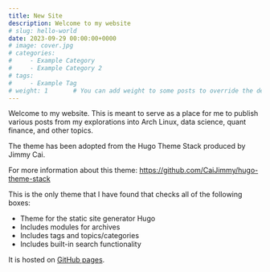 ```yaml
---
title: New Site
description: Welcome to my website
# slug: hello-world
date: 2023-09-29 00:00:00+0000
# image: cover.jpg
# categories:
#     - Example Category
#     - Example Category 2
# tags:
#     - Example Tag
# weight: 1       # You can add weight to some posts to override the default sorting (date descending)
---
```


Welcome to my website. This is meant to serve as a place for me to publish various posts from my explorations into Arch Linux, data science, quant finance, and other topics.

The theme has been adopted from the Hugo Theme Stack produced by Jimmy Cai.

For more information about this theme: https://github.com/CaiJimmy/hugo-theme-stack

This is the only theme that I have found that checks all of the following boxes:

* Theme for the static site generator Hugo
* Includes modules for archives
* Includes tags and topics/categories
* Includes built-in search functionality

It is hosted on [GitHub pages](https://pages.github.com/).